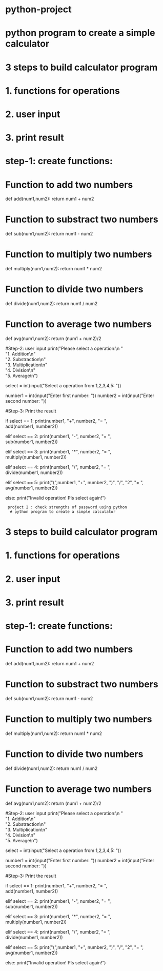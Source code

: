 # python-project
# python program to create a simple calculator

# 3 steps to build calculator program
#   1. functions for operations 
#   2. user input 
#   3. print result 

# step-1: create functions:
# Function to add two numbers 
def add(num1,num2):
     return num1 + num2 

# Function to substract two numbers 
def sub(num1,num2):
     return num1 - num2 

# Function to multiply two numbers 
def multiply(num1,num2):
     return num1 * num2  

# Function to divide two numbers 
def divide(num1,num2):
     return num1 / num2 

# Function to average two numbers 
def avg(num1,num2):
     return (num1 + num2)/2  

#Step-2: user input 
print("Please select a operation:\n " \
      "1. Addition\n" \
      "2. Substraction\n" \
      "3. Multiplication\n" \
      "4. Division\n" \
      "5. Average\n") 

select = int(input("Select a operation from 1,2,3,4,5: ")) 

number1 = int(input("Enter first number: "))
number2 = int(input("Enter second number: "))

#Step-3: Print the result 

if select == 1:
     print(number1, "+", number2, "= ", \
           add(number1, number2))
     
elif select == 2:
     print(number1, "-", number2, "= ", \
           sub(number1, number2)) 
     
elif select == 3:
     print(number1, "*", number2, "= ", \
           multiply(number1, number2))
     
elif select == 4:
     print(number1, "/", number2, "= ", \
           divide(number1, number2))


     

elif select == 5:
     print("(",number1, "+", number2, ")", "/", "2", "= ", \
           avg(number1, number2)) 
    
else:
     print("Invalid operation! Pls select again!")  




     project 2 : check strengths of password using python 
      # python program to create a simple calculator

# 3 steps to build calculator program
#   1. functions for operations 
#   2. user input 
#   3. print result 

# step-1: create functions:
# Function to add two numbers 
def add(num1,num2):
     return num1 + num2 

# Function to substract two numbers 
def sub(num1,num2):
     return num1 - num2 

# Function to multiply two numbers 
def multiply(num1,num2):
     return num1 * num2  

# Function to divide two numbers 
def divide(num1,num2):
     return num1 / num2 

# Function to average two numbers 
def avg(num1,num2):
     return (num1 + num2)/2  

#Step-2: user input 
print("Please select a operation:\n " \
      "1. Addition\n" \
      "2. Substraction\n" \
      "3. Multiplication\n" \
      "4. Division\n" \
      "5. Average\n") 

select = int(input("Select a operation from 1,2,3,4,5: ")) 

number1 = int(input("Enter first number: "))
number2 = int(input("Enter second number: "))

#Step-3: Print the result 

if select == 1:
     print(number1, "+", number2, "= ", \
           add(number1, number2))
     
elif select == 2:
     print(number1, "-", number2, "= ", \
           sub(number1, number2)) 
     
elif select == 3:
     print(number1, "*", number2, "= ", \
           multiply(number1, number2))
     
elif select == 4:
     print(number1, "/", number2, "= ", \
           divide(number1, number2))

elif select == 5:
     print("(",number1, "+", number2, ")", "/", "2", "= ", \
           avg(number1, number2)) 
    
else:
     print("Invalid operation! Pls select again!")
